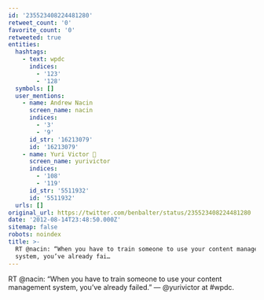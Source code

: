 ```yaml
---
id: '235523408224481280'
retweet_count: '0'
favorite_count: '0'
retweeted: true
entities:
  hashtags:
    - text: wpdc
      indices:
        - '123'
        - '128'
  symbols: []
  user_mentions:
    - name: Andrew Nacin
      screen_name: nacin
      indices:
        - '3'
        - '9'
      id_str: '16213079'
      id: '16213079'
    - name: Yuri Victor 🖤
      screen_name: yurivictor
      indices:
        - '108'
        - '119'
      id_str: '5511932'
      id: '5511932'
  urls: []
original_url: https://twitter.com/benbalter/status/235523408224481280
date: '2012-08-14T23:48:50.000Z'
sitemap: false
robots: noindex
title: >-
  RT @nacin: “When you have to train someone to use your content management
  system, you’ve already fai…
---
```


RT @nacin: “When you have to train someone to use your content management system, you’ve already failed.” — @yurivictor at #wpdc.